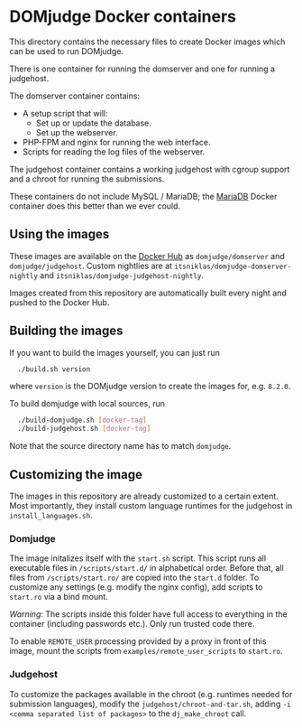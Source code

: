 # DOMjudge Docker containers

This directory contains the necessary files to create Docker images which can be used to run DOMjudge.

There is one container for running the domserver and one for running a judgehost.

The domserver container contains:

* A setup script that will:
    * Set up or update the database.
    * Set up the webserver.
* PHP-FPM and nginx for running the web interface.
* Scripts for reading the log files of the webserver.

The judgehost container contains a working judgehost with cgroup support and a chroot for running the submissions.

These containers do not include MySQL / MariaDB; the [MariaDB](https://hub.docker.com/r/_/mariadb/) Docker container does this better than we ever could.

## Using the images

These images are available on the [Docker Hub](https://hub.docker.com) as `domjudge/domserver` and `domjudge/judgehost`.
Custom nightlies are at `itsniklas/domjudge-domserver-nightly` and `itsniklas/domjudge-judgehost-nightly`.

Images created from this repository are automatically built every night and pushed to the Docker Hub.

## Building the images

If you want to build the images yourself, you can just run

```bash
  ./build.sh version
```

where `version` is the DOMjudge version to create the images for, e.g. `8.2.0`.

To build domjudge with local sources, run
```bash
  ./build-domjudge.sh [docker-tag]
  ./build-judgehost.sh [docker-tag]
```
Note that the source directory name has to match `domjudge`.

## Customizing the image

The images in this repository are already customized to a certain extent. Most importantly, they install custom language runtimes for the judgehost in `install_languages.sh`.

### Domjudge

The image initalizes itself with the `start.sh` script.
This script runs all executable files in `/scripts/start.d/` in alphabetical order.
Before that, all files from `/scripts/start.ro/` are copied into the `start.d` folder.
To customize any settings (e.g. modify the nginx config), add scripts to `start.ro` via a bind mount.

*Warning*: The scripts inside this folder have full access to everything in the container (including passwords etc.).
Only run trusted code there.

To enable `REMOTE_USER` processing provided by a proxy in front of this image, mount the scripts from `examples/remote_user_scripts` to `start.ro`.

### Judgehost

To customize the packages available in the chroot (e.g. runtimes needed for submission languages), modify the `judgehost/chroot-and-tar.sh`, adding `-i <comma separated list of packages>` to the `dj_make_chroot` call.
